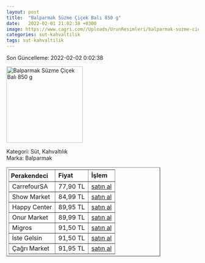 ```yaml
---
layout: post
title:  "Balparmak Süzme Çiçek Balı 850 g"
date:   2022-02-01 21:02:38 +0300
image: https://www.cagri.com//Uploads/UrunResimleri/balparmak-suzme-cicek-bali-850-gr-b86e.jpg
categories: sut-kahvaltilik
tags: sut-kahvaltilik
---
```


Son Güncelleme: 2022-02-02 0:02:38

<img src="https://www.cagri.com//Uploads/UrunResimleri/balparmak-suzme-cicek-bali-850-gr-b86e.jpg" width="200" alt="Balparmak Süzme Çiçek Balı 850 g" />

Kategori: Süt, Kahvaltılık
<br />
Marka: Balparmak

<table border="1" style="padding: 5px;width:80%;">
  <tr>
    <td style="padding: 5px;"><strong>Perakendeci</strong></td>
    <td><strong>Fiyat</strong></td>
    <td><strong>İşlem</strong></td>
  </tr>
  <tr>
              <td>CarrefourSA</td>
              <td>77,90 TL</td>
              <td><a target="_blank" href="https://www.carrefoursa.com/balparmak-suzme-cicek-bali-850-g-p-30032429">satın al</a></td>
            </tr><tr>
              <td>Show Market</td>
              <td>84,99 TL</td>
              <td><a target="_blank" href="https://www.showsanal.com/product/balparmak-bal-cicek-suzme-850-gr/d9c32956-4a2f-4a2c-b6dd-a5c1fe0e9634">satın al</a></td>
            </tr><tr>
              <td>Happy Center</td>
              <td>89,95 TL</td>
              <td><a target="_blank" href="https://www.happycenter.com.tr/Product/?product_id=15264">satın al</a></td>
            </tr><tr>
              <td>Onur Market</td>
              <td>89,99 TL</td>
              <td><a target="_blank" href="https://www.onurmarket.com/product/balparmak-cicek-bali-850gr/527b2cea-0b4f-4318-af85-750a357899d6">satın al</a></td>
            </tr><tr>
              <td>Migros</td>
              <td>91,50 TL</td>
              <td><a target="_blank" href="https://www.migros.com.tr/balparmak-cicek-bali-850-g-p-6be1c6">satın al</a></td>
            </tr><tr>
              <td>İste Gelsin</td>
              <td>91,50 TL</td>
              <td><a target="_blank" href="https://www.istegelsin.com/urun/balparmak-kavanoz-suzme-cicek-bali-850-gr_BLP8-AD">satın al</a></td>
            </tr><tr>
              <td>Çağrı Market</td>
              <td>91,95 TL</td>
              <td><a target="_blank" href="https://www.cagri.com/balparmak-suzme-cicek-bali-850-gr">satın al</a></td>
            </tr>
</table>
